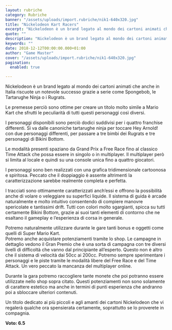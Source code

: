 ```yaml
---
layout: rubriche
category: Rubriche
banner: "/assets/uploads/import.rubriche/nik1-640x320.jpg"
title: "Nickelodeon Kart Racers"
excerpt: "Nickelodeon è un brand legato al mondo dei cartoni animati che anche in Italia riscuote un notevole successo grazie a serie come Spongebob, le Tartarughe Ninja o i Rugrats. Le premesse perciò sono ottime per creare un titolo molto simile a Mario Kart che sfrutti le peculiarità di tutti questi personaggi così diversi. I personaggi [&hellip"
quote: ""
description: "Nickelodeon è un brand legato al mondo dei cartoni animati che anche in Italia riscuote un notevole successo grazie a serie come Spongebob, le Tartarughe Ninja o i Rugrats. Le premesse perciò sono ottime per creare un titolo molto simile a Mario Kart che sfrutti le peculiarità di tutti questi personaggi così diversi. I personaggi [&hellip"
keywords: ""
date: 2018-12-12T00:00:00.000+01:00
author: "Game Master"
cover: "/assets/uploads/import.rubriche/nik1-640x320.jpg"
pagination:
  enabled: true

---
```


Nickelodeon è un brand legato al mondo dei cartoni animati che anche in Italia riscuote un notevole successo grazie a serie come Spongebob, le Tartarughe Ninja o i Rugrats.

Le premesse perciò sono ottime per creare un titolo molto simile a Mario Kart che sfrutti le peculiarità di tutti questi personaggi così diversi.

I personaggi disponibili sono perciò dodici suddivisi per i quattro franchise differenti. Si va dalle canoniche tartarughe ninja per toccare Hey Arnold! con due personaggi differenti, per passare a tre bimbi dei Rugrats e tre personaggi di Bikini Bottom.

Le modalità presenti spaziano da Grand Prix a Free Race fino al classico Time Attack che possa essere in singolo o in multiplayer. Il multiplayer però si limita al locale e quindi su una console unica fino a quattro giocatori.

I personaggi sono ben realizzati con una grafica tridimensionale cartoonosa e spiritosa. Peccato che il doppiaggio è assente altrimenti la caratterizzazione sarebbe realmente completa e perfetta.

I tracciati sono ottimamente caratterizzati anch’essi e offrono la possibilità anche di volare o veleggiare su superfici liquide. Il sistema di guida è arcade naturalmente e molto intuitivo consentendo di compiere manovre spericolate e tantissimi drift. Tutti con colori molto sgargianti, spicca su tutti certamente Bikini Bottom, grazie ai suoi tanti elementi di contorno che ne esaltano il gameplay e l’esperienza di corsa in generale.

Potremo naturalmente utilizzare durante le gare tanti bonus e oggetti come quelli di Super Mario Kart.  
Potremo anche acquistare potenziamenti tramite lo shop. Le campagne in dettaglio vedono il Gran Premio che è una sorta di campagna con tre diversi livelli di difficoltà che vanno dal principiante all’esperto. Questo non è altro che il sistema di velocità dai 50cc ai 200cc. Potremo sempre sperimentare i personaggi e le piste tramite le modalità libere del Free Race e del Time Attack. Un vero peccato la mancanza del multiplayer online.

Durante la gara potremo raccogliere tante monete che poi potranno essere utilizzate nello shop sopra citato. Questi potenziamenti non sono solamente di carattere estetico ma anche in termini di punti esperienza che andranno poi a sbloccare ulteriori contenuti.

Un titolo dedicato ai più piccoli e agli amanti dei cartoni Nickelodeon che vi regalerà qualche ora spensierata certamente, soprattutto se lo proverete in compagnia.

**Voto: 6.5**